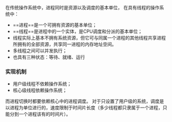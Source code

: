 在传统操作系统中，进程同时是资源以及调度的基本单位，
在具有线程的操作系统中：
- ==进程==是一个可拥有资源的基本单位；
- ==线程==是进程中的一个实体，是CPU调度和分派的基本单位；
- 线程实际上基本不拥有系统资源，但它可与同属一个进程的其他线程共享进程所拥有的全部资源，共享同一进程的内存地址空间。
- 多线程之间可以并发执行；
- 也具有三种状态：等待、就绪、运行


### 实现机制
- 用户级线程不依赖操作系统；
- 核心级线程依赖操作系统；

而进程切换时都要依赖核心中的进程调度。
对于只设置了用户级的系统，调度是以进程为单位进行的，速度限制于时间片长度（多少线程都只隶属于一个进程，只能分到一个进程该有的时间片）。